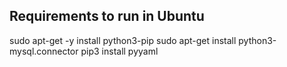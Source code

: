
## Requirements to run in Ubuntu

sudo apt-get -y install python3-pip
sudo apt-get install python3-mysql.connector
pip3 install pyyaml

